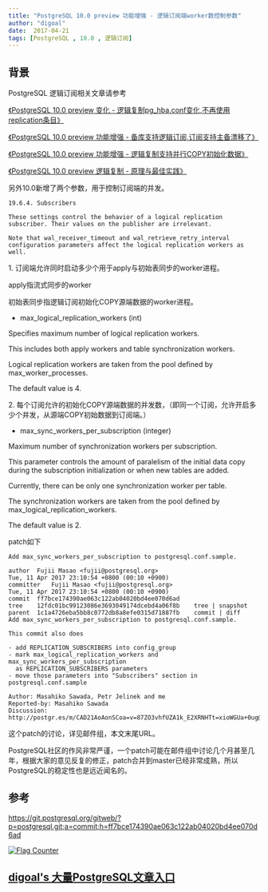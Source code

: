 ```yaml
---
title: "PostgreSQL 10.0 preview 功能增强 - 逻辑订阅端worker数控制参数"
author: "digoal"
date:  2017-04-21
tags: [PostgreSQL , 10.0 , 逻辑订阅]
---
```

                                                                                                                       
## 背景                
PostgreSQL 逻辑订阅相关文章请参考  
  
[《PostgreSQL 10.0 preview 变化 - 逻辑复制pg_hba.conf变化,不再使用replication条目》](../201704/20170405_02.md)    
  
[《PostgreSQL 10.0 preview 功能增强 - 备库支持逻辑订阅,订阅支持主备漂移了》](../201703/20170330_01.md)    
  
[《PostgreSQL 10.0 preview 功能增强 - 逻辑复制支持并行COPY初始化数据》](../201703/20170328_01.md)    
  
[《PostgreSQL 10.0 preview 逻辑复制 - 原理与最佳实践》](../201702/20170227_01.md)   
  
另外10.0新增了两个参数，用于控制订阅端的并发。  
  
```  
19.6.4. Subscribers  
  
These settings control the behavior of a logical replication subscriber. Their values on the publisher are irrelevant.  
  
Note that wal_receiver_timeout and wal_retrieve_retry_interval configuration parameters affect the logical replication workers as well.  
```  
  
1\. 订阅端允许同时启动多少个用于apply与初始表同步的worker进程。  
  
apply指流式同步的worker  
  
初始表同步指逻辑订阅初始化COPY源端数据的worker进程。  
  
- max_logical_replication_workers (int)  
  
Specifies maximum number of logical replication workers.   
  
This includes both apply workers and table synchronization workers.  
  
Logical replication workers are taken from the pool defined by max_worker_processes.  
  
The default value is 4.  
  
2\. 每个订阅允许的初始化COPY源端数据的并发数，（即同一个订阅，允许开启多少个并发，从源端COPY初始数据到订阅端。）  
  
- max_sync_workers_per_subscription (integer)  
  
Maximum number of synchronization workers per subscription.   
  
This parameter controls the amount of paralelism of the initial data copy during the subscription initialization or when new tables are added.  
  
Currently, there can be only one synchronization worker per table.  
  
The synchronization workers are taken from the pool defined by max_logical_replication_workers.  
  
The default value is 2.  
  
patch如下  
  
```  
Add max_sync_workers_per_subscription to postgresql.conf.sample.  
  
author	Fujii Masao <fujii@postgresql.org>	  
Tue, 11 Apr 2017 23:10:54 +0800 (00:10 +0900)  
committer	Fujii Masao <fujii@postgresql.org>	  
Tue, 11 Apr 2017 23:10:54 +0800 (00:10 +0900)  
commit	ff7bce174390ae063c122ab04020bd4ee070d6ad  
tree	12fdc01bc99123086e3693049174dcebd4a06f8b	tree | snapshot  
parent	1c1a4726eba5bb8c0772db8a8efe0315d71887fb	commit | diff  
Add max_sync_workers_per_subscription to postgresql.conf.sample.  
  
This commit also does  
  
- add REPLICATION_SUBSCRIBERS into config_group  
- mark max_logical_replication_workers and max_sync_workers_per_subscription  
  as REPLICATION_SUBSCRIBERS parameters  
- move those parameters into "Subscribers" section in postgresql.conf.sample  
  
Author: Masahiko Sawada, Petr Jelinek and me  
Reported-by: Masahiko Sawada  
Discussion: http://postgr.es/m/CAD21AoAonSCoa=v=87ZO3vhfUZA1k_E2XRNHTt=xioWGUa+0ug@mail.gmail.com  
```  
  
          
这个patch的讨论，详见邮件组，本文末尾URL。                                
                                 
PostgreSQL社区的作风非常严谨，一个patch可能在邮件组中讨论几个月甚至几年，根据大家的意见反复的修正，patch合并到master已经非常成熟，所以PostgreSQL的稳定性也是远近闻名的。                                         
                                 
## 参考                                          
https://git.postgresql.org/gitweb/?p=postgresql.git;a=commit;h=ff7bce174390ae063c122ab04020bd4ee070d6ad  
  
<a rel="nofollow" href="http://info.flagcounter.com/h9V1"  ><img src="http://s03.flagcounter.com/count/h9V1/bg_FFFFFF/txt_000000/border_CCCCCC/columns_2/maxflags_12/viewers_0/labels_0/pageviews_0/flags_0/"  alt="Flag Counter"  border="0"  ></a>  
  
  
  
  
  
  
## [digoal's 大量PostgreSQL文章入口](https://github.com/digoal/blog/blob/master/README.md "22709685feb7cab07d30f30387f0a9ae")
  
